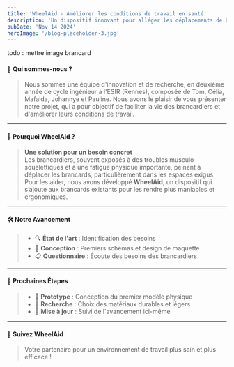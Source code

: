 ```yaml
---
title: 'WheelAid - Améliorer les conditions de travail en santé'
description: 'Un dispositif innovant pour alléger les déplacements de brancards'
pubDate: 'Nov 14 2024'
heroImage: '/blog-placeholder-3.jpg'
---
```


todo : mettre image brancard

#### **👥 Qui sommes-nous ?**
> Nous sommes une équipe d'innovation et de recherche, en deuxième année de cycle ingénieur à l'ESIR (Rennes), composée de Tom, Célia, Mafalda, Johannye et Pauline. Nous avons le plaisir de vous présenter notre projet, qui a pour objectif de faciliter la vie des brancardiers et d'améliorer leurs conditions de travail.


---

#### **🌟 Pourquoi WheelAid ?**
> **Une solution pour un besoin concret**  
Les brancardiers, souvent exposés à des troubles musculo-squelettiques et à une fatigue physique importante, peinent à déplacer les brancards, particulièrement dans les espaces exigus. Pour les aider, nous avons développé **WheelAid**, un dispositif qui s’ajoute aux brancards existants pour les rendre plus maniables et ergonomiques.

---

#### **🛠️ Notre Avancement**
> - 🔍 **État de l'art** : Identification des besoins
> - 📝 **Conception** : Premiers schémas et design de maquette
> - 📋 **Questionnaire** : Écoute des besoins des brancardiers

---

#### **🚀 Prochaines Étapes**
> - 🎨 **Prototype** : Conception du premier modèle physique
> - 🔬 **Recherche** : Choix des matériaux durables et légers
> - 🔄 **Mise à jour** : Suivi de l'avancement ici-même

---

#### **🔔 Suivez WheelAid**
> Votre partenaire pour un environnement de travail plus sain et plus efficace !
